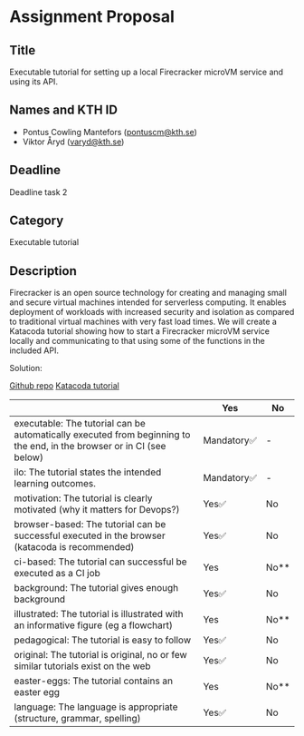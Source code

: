# Assignment Proposal

## Title

Executable tutorial for setting up a local Firecracker microVM service and using its API.

## Names and KTH ID

  - Pontus Cowling Mantefors (pontuscm@kth.se)
  - Viktor Åryd (varyd@kth.se) 

## Deadline

Deadline task 2

## Category

Executable tutorial

## Description

Firecracker is an open source technology for creating and managing small and secure virtual machines intended for serverless computing. It enables deployment of workloads with increased security and isolation as compared to traditional virtual machines with very fast load times. We will create a Katacoda tutorial showing how to start a Firecracker microVM service locally and communicating to that using some of the functions in the included API.

Solution: 

[Github repo](https://github.com/ViktorAryd/katacoda-scenarios)
[Katacoda tutorial](https://www.katacoda.com/viktoraryd/scenarios/firecracker)

|                                             | Yes | No | 
|-------------------------------------------- | ----|----|
|executable: The tutorial can be automatically executed from beginning to the end, in the browser or in CI (see below) | Mandatory✅ | - | 
|ilo: The tutorial states the intended learning outcomes. | Mandatory✅ | - | 
|motivation: The tutorial is clearly motivated (why it matters for Devops?) | Yes✅ | No | 
|browser-based: The tutorial can be successful executed in the browser (katacoda is recommended) | Yes✅ | No | 
|ci-based: The tutorial can successful be executed as a CI job | Yes | No** | 
|background: The tutorial gives enough background | Yes✅ | No | 
|illustrated: The tutorial is illustrated with an informative figure (eg a flowchart) | Yes | No** | 
|pedagogical: The tutorial is easy to follow  | Yes✅ | No | 
|original: The tutorial is original, no or few similar tutorials exist on the web | Yes✅ | No |
|easter-eggs: The tutorial contains an easter egg | Yes | No** | 
|language: The language is appropriate (structure, grammar, spelling) | Yes✅ | No |


